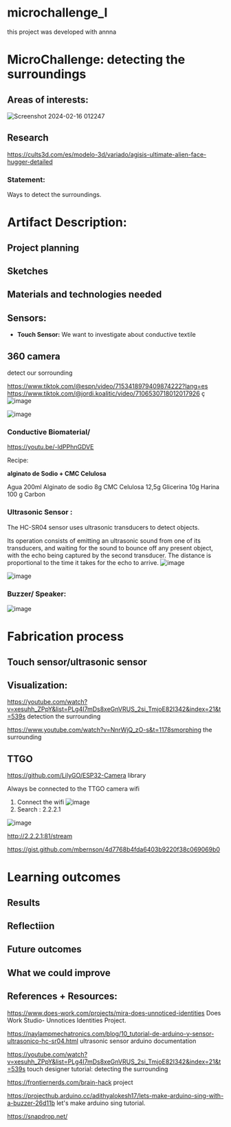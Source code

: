 # microchallenge_I
this project was developed with annna

# MicroChallenge: detecting the surroundings 

## Areas of interests:

![Screenshot 2024-02-16 012247](https://github.com/annafedele/microchallenge/assets/147055673/076530db-5d08-4d14-9ed0-afd52bb2289e)
## Research

https://cults3d.com/es/modelo-3d/variado/agisis-ultimate-alien-face-hugger-detailed
### Statement:

Ways to detect the surroundings. 


# Artifact Description:

## Project planning
## Sketches


## Materials and technologies needed
## Sensors:
- **Touch Sensor:**
We want to investigate about conductive textile 




## 360 camera

detect our sorrounding

https://www.tiktok.com/@espn/video/7153418979409874222?lang=es 
https://www.tiktok.com/@jordi.koalitic/video/7106530718012017926 ç
![image](https://hackmd.io/_uploads/ry_4175op.png)

![image](https://hackmd.io/_uploads/BJXZQm9oa.png)



### Conductive Biomaterial/ 

https://youtu.be/-ldPPhnGDVE

Recipe: 

**alginato de Sodio  + CMC Celulosa**

Agua 200ml 
Alginato de sodio 8g 
CMC Celulosa 12,5g 
Glicerina 10g 
Harina  100 g 
Carbon 

### Ultrasonic Sensor :

The HC-SR04 sensor uses ultrasonic transducers to detect objects.

Its operation consists of emitting an ultrasonic sound from one of its transducers, and waiting for the sound to bounce off any present object, with the echo being captured by the second transducer. The distance is proportional to the time it takes for the echo to arrive.
![image](https://hackmd.io/_uploads/BJGAtZFo6.png)

![image](https://hackmd.io/_uploads/B1bhq-Fi6.png)

### Buzzer/ Speaker: 
![image](https://hackmd.io/_uploads/S1svcm5i6.png)

# Fabrication process
## Touch sensor/ultrasonic sensor

## Visualization: 

https://youtube.com/watch?v=xesuhh_ZPpY&list=PLg4I7mDs8xeGnVRUS_2si_TmjoE82I342&index=21&t=539s detection the surrounding

https://www.youtube.com/watch?v=NnrWjQ_zO-s&t=1178smorphing the surrounding


## TTGO 
https://github.com/LilyGO/ESP32-Camera 
library 



Always be connected to the TTGO camera wifi 
1. Connect the wifi
![image](https://hackmd.io/_uploads/HJE-_Psia.png)
2. Search : 2.2.2.1 

![image](https://hackmd.io/_uploads/SJwY5vis6.png)

http://2.2.2.1:81/stream 

https://gist.github.com/mbernson/4d7768b4fda6403b9220f38c069069b0 

# Learning outcomes
## Results
## Reflectiion
## Future outcomes
## What we could improve


## References + Resources: 
https://www.does-work.com/projects/mira-does-unnoticed-identities Does Work Studio-  Unnotices Identities Project. 

https://naylampmechatronics.com/blog/10_tutorial-de-arduino-y-sensor-ultrasonico-hc-sr04.html ultrasonic sensor arduino documentation 

https://youtube.com/watch?v=xesuhh_ZPpY&list=PLg4I7mDs8xeGnVRUS_2si_TmjoE82I342&index=21&t=539s touch designer tutorial: detecting the surrounding 

https://frontiernerds.com/brain-hack project 

https://projecthub.arduino.cc/adithyalokesh17/lets-make-arduino-sing-with-a-buzzer-26d11b let's make arduino sing tutorial. 

https://snapdrop.net/ 



